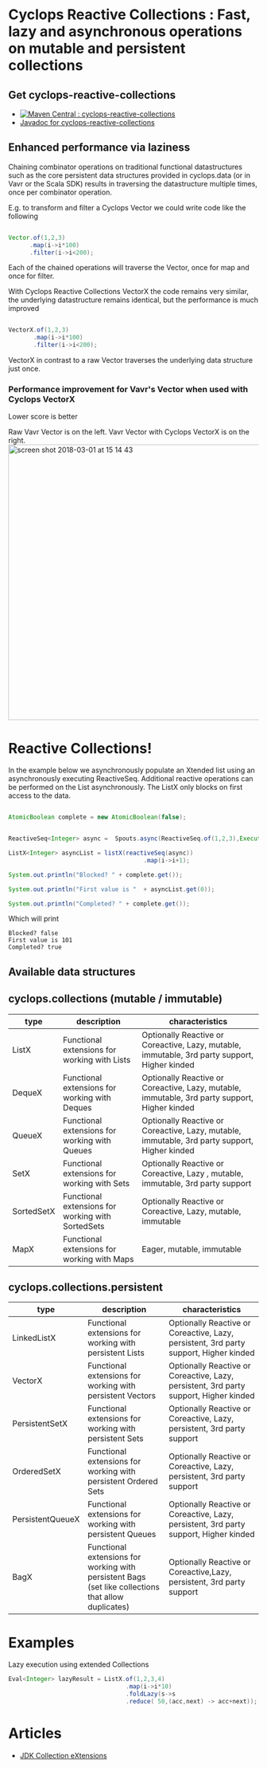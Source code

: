 # Cyclops Reactive Collections : Fast, lazy and asynchronous operations on mutable and persistent collections


## Get cyclops-reactive-collections


* [![Maven Central : cyclops-reactive-collections](https://maven-badges.herokuapp.com/maven-central/com.oath.cyclops/cyclops-reactive-collections/badge.svg)](https://maven-badges.herokuapp.com/maven-central/com.oath.cyclops/cyclops-reactive-collections)
* [Javadoc for cyclops-reactive-collections](http://www.javadoc.io/doc/com.oath.cyclops/cyclops-reactive-collections)


## Enhanced performance via laziness

Chaining combinator operations on traditional functional datastructures such as the core persistent data structures provided in cyclops.data (or in Vavr or the Scala SDK) results in traversing the datastructure multiple times, once per combinator operation.

E.g. to transform and filter a Cyclops Vector we could write code like the following
```java

Vector.of(1,2,3)
      .map(i->i*100)
      .filter(i->i<200);

```
Each of the chained operations will traverse the Vector, once for map and once for filter.

With Cyclops Reactive Collections VectorX the code remains very similar, the underlying datastructure remains identical, but the performance is much improved

```java

VectorX.of(1,2,3)
       .map(i->i*100)
       .filter(i->i<200);

```
VectorX in contrast to a raw Vector traverses the underlying data structure just once.

### Performance improvement for Vavr's Vector when used with Cyclops VectorX

Lower score is better

Raw Vavr Vector is on the left.
Vavr Vector with Cyclops VectorX is on the right.
<img width="553" alt="screen shot 2018-03-01 at 15 14 43" src="https://user-images.githubusercontent.com/9964792/36852335-4e02c0a2-1d63-11e8-9a81-ec600ee39c30.png">


# Reactive Collections!

In the example below we asynchronously populate an Xtended list using an asynchronously executing ReactiveSeq. Additional reactive operations can be performed on the List asynchronously.
The ListX only blocks on first access to the data.

```java

AtomicBoolean complete = new AtomicBoolean(false);


ReactiveSeq<Integer> async =  Spouts.async(ReactiveSeq.of(1,2,3),Executors.newFixedThreadPool(1));

ListX<Integer> asyncList = listX(reactiveSeq(async))
                                      .map(i->i+1);

System.out.println("Blocked? " + complete.get());

System.out.println("First value is "  + asyncList.get(0));

System.out.println("Completed? " + complete.get());
```
Which will print

```
Blocked? false
First value is 101
Completed? true
```

## Available data structures

## cyclops.collections (mutable / immutable)

| type | description | characteristics |
|------|-------------|-----------------|
| ListX     | Functional extensions for working with Lists            | Optionally Reactive or Coreactive, Lazy, mutable, immutable, 3rd party support, Higher kinded                 |
| DequeX     | Functional extensions for working with Deques            | Optionally Reactive or Coreactive, Lazy, mutable, immutable, 3rd party support, Higher kinded                 |
| QueueX     | Functional extensions for working with Queues            | Optionally Reactive or Coreactive, Lazy, mutable, immutable, 3rd party support, Higher kinded                 |
| SetX     | Functional extensions for working with Sets            | Optionally Reactive or Coreactive, Lazy , mutable, immutable, 3rd party support                |
| SortedSetX     | Functional extensions for working with SortedSets            | Optionally Reactive or Coreactive, Lazy, mutable, immutable                 |
| MapX     | Functional extensions for working with Maps            | Eager, mutable, immutable                 |

## cyclops.collections.persistent

| type | description | characteristics |
|------|-------------|-----------------|
| LinkedListX     | Functional extensions for working with persistent Lists            | Optionally Reactive or Coreactive, Lazy, persistent, 3rd party support, Higher kinded                 |
| VectorX     | Functional extensions for working with persistent Vectors            | Optionally Reactive or Coreactive, Lazy, persistent, 3rd party support, Higher kinded                 |
| PersistentSetX     | Functional extensions for working with persistent Sets            | Optionally Reactive or Coreactive, Lazy, persistent, 3rd party support                 |
| OrderedSetX     | Functional extensions for working with persistent Ordered Sets            | Optionally Reactive or Coreactive, Lazy, persistent, 3rd party support                 |
| PersistentQueueX     | Functional extensions for working with persistent Queues           | Optionally Reactive or Coreactive, Lazy, persistent, 3rd party support, Higher kinded                 |
| BagX     | Functional extensions for working with persistent Bags (set like collections that allow duplicates)          | Optionally Reactive or Coreactive,Lazy, persistent, 3rd party support                 |



# Examples

Lazy execution using extended Collections
```java
Eval<Integer> lazyResult = ListX.of(1,2,3,4)
                                 .map(i->i*10)
                                 .foldLazy(s->s
                                 .reduce( 50,(acc,next) -> acc+next));
```

# Articles

* [JDK Collection eXtensions](https://medium.com/@johnmcclean/extending-jdk-8-collections-8ae8d43dd75e#.tn7ctbaks)
